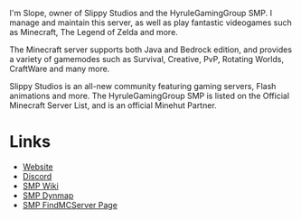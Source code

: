 I'm Slope, owner of Slippy Studios and the HyruleGamingGroup SMP. I manage and maintain this server, as well as play fantastic videogames such as Minecraft, The Legend of Zelda and more.

The Minecraft server supports both Java and Bedrock edition, and provides a variety of gamemodes such as Survival, Creative, PvP, Rotating Worlds, CraftWare and many more.

Slippy Studios is an all-new community featuring gaming servers, Flash animations and more.
The HyruleGamingGroup SMP is listed on the Official Minecraft Server List, and is an official Minehut Partner.

# Links  
- [Website](https://slippystudios.com)
- [Discord](https://discord.gg/KnfGTYbK3D)
- [SMP Wiki](https://wiki.hyrulegaminggroup.com)
- [SMP Dynmap](http://mc.hyrulegaminggroup.com:8123/)
- [SMP FindMCServer Page](https://findmcserver.com/server/hyrulegg)
